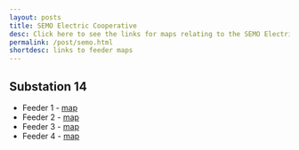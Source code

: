 ```yaml
---
layout: posts
title: SEMO Electric Cooperative
desc: Click here to see the links for maps relating to the SEMO Electric Cooperative.  This is organized by substation/feeders. 
permalink: /post/semo.html
shortdesc: links to feeder maps
---
```


Substation 14
--------------
* Feeder 1 - [map](/coop/semo/s14_f1.html)
* Feeder 2 - [map](/coop/semo/s14_f2.html)
* Feeder 3 - [map](/coop/semo/s14_f3.html)
* Feeder 4 - [map](/coop/semo/s14_f4.html)

